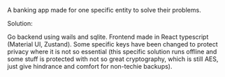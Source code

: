 A banking app made for one specific entity to solve their problems. 


Solution:


Go backend using wails and sqlite. Frontend made in React typescript (Material UI, Zustand). Some specific keys have been changed to protect privacy where it is not so essential (this specific solution runs offline and some stuff is protected with not so great cryptography, which is  still AES, just give hindrance and comfort for non-techie backups).
